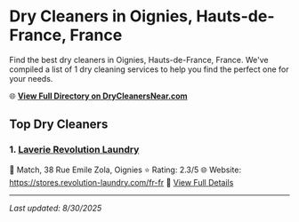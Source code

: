 # Dry Cleaners in Oignies, Hauts-de-France, France

Find the best dry cleaners in Oignies, Hauts-de-France, France. We've compiled a list of 1 dry cleaning services to help you find the perfect one for your needs.

🌐 **[View Full Directory on DryCleanersNear.com](https://drycleanersnear.com/city/France/Hauts-de-France/Oignies)**

## Top Dry Cleaners

### 1. [Laverie Revolution Laundry](https://drycleanersnear.com/dryCleaner/68ae67c8c95ff2c6096b1876/laverie-revolution-laundry)
📍 Match, 38 Rue Emile Zola, Oignies
⭐ Rating: 2.3/5
🌐 Website: https://stores.revolution-laundry.com/fr-fr
🔗 [View Full Details](https://drycleanersnear.com/dryCleaner/68ae67c8c95ff2c6096b1876/laverie-revolution-laundry)


---

*Last updated: 8/30/2025*
